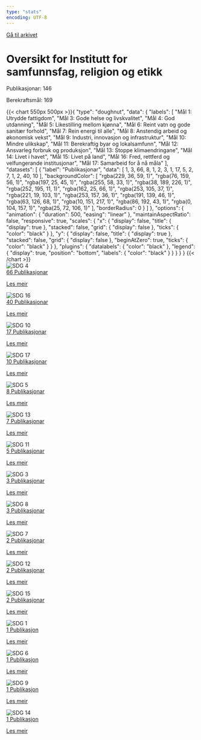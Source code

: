 ```yaml
---
type: "stats"
encoding: UTF-8
---
```

<a id="archive-url" href="{{< params subfolder >}}nn/archive/?&collection=XY7UYWKQ">Gå til arkivet</a>
<h1>Oversikt for Institutt for samfunnsfag, religion og etikk</h1>
<div id="stats-descriptives">
<p>Publikasjonar: <span class="stats-n">146</span></p>
<p>Berekraftsmål: <span class="stats-n">169</span></p>
</div>
<div class="stats-graphs">
<div>{{< chart 550px 500px >}}{
    "type": "doughnut",
    "data": {
        "labels": [
            "Mål 1: Utrydde fattigdom",
            "Mål 3: Gode helse og livskvalitet",
            "Mål 4: God utdanning",
            "Mål 5: Likestilling mellom kjønna",
            "Mål 6: Reint vatn og gode sanitær forhold",
            "Mål 7: Rein energi til alle",
            "Mål 8: Anstendig arbeid og økonomisk vekst",
            "Mål 9: Industri, innovasjon og infrastruktur",
            "Mål 10: Mindre ulikskap",
            "Mål 11: Berekraftig byar og lokalsamfunn",
            "Mål 12: Ansvarleg forbruk og produksjon",
            "Mål 13: Stoppe klimaendringane",
            "Mål 14: Livet i havet",
            "Mål 15: Livet på land",
            "Mål 16: Fred, rettferd og velfungerande institusjonar",
            "Mål 17: Samarbeid for å nå måla"
        ],
        "datasets": [
            {
                "label": "Publikasjonar",
                "data": [
                    1,
                    3,
                    66,
                    8,
                    1,
                    2,
                    3,
                    1,
                    17,
                    5,
                    2,
                    7,
                    1,
                    2,
                    40,
                    10
                ],
                "backgroundColor": [
                    "rgba(229, 36, 59, 1)",
                    "rgba(76, 159, 56, 1)",
                    "rgba(197, 25, 45, 1)",
                    "rgba(255, 58, 33, 1)",
                    "rgba(38, 189, 226, 1)",
                    "rgba(252, 195, 11, 1)",
                    "rgba(162, 25, 66, 1)",
                    "rgba(253, 105, 37, 1)",
                    "rgba(221, 19, 103, 1)",
                    "rgba(253, 157, 36, 1)",
                    "rgba(191, 139, 46, 1)",
                    "rgba(63, 126, 68, 1)",
                    "rgba(10, 151, 217, 1)",
                    "rgba(86, 192, 43, 1)",
                    "rgba(0, 104, 157, 1)",
                    "rgba(25, 72, 106, 1)"
                ],
                "borderRadius": 0
            }
        ]
    },
    "options": {
        "animation": {
            "duration": 500,
            "easing": "linear"
        },
        "maintainAspectRatio": false,
        "responsive": true,
        "scales": {
            "x": {
                "display": false,
                "title": {
                    "display": true
                },
                "stacked": false,
                "grid": {
                    "display": false
                },
                "ticks": {
                    "color": "black"
                }
            },
            "y": {
                "display": false,
                "title": {
                    "display": true
                },
                "stacked": false,
                "grid": {
                    "display": false
                },
                "beginAtZero": true,
                "ticks": {
                    "color": "black"
                }
            }
        },
        "plugins": {
            "datalabels": {
                "color": "black"
            },
            "legend": {
                "display": true,
                "position": "bottom",
                "labels": {
                    "color": "black"
                }
            }
        }
    }
}
{{< /chart >}}</div>
</div>
<div id="sdg-overview">
  <div class="sdg-container"><div id="sdg4" class="sdg">
        <img src="{{< params subfolder >}}images/sdg/sdg04_nn.png" class="image" alt="SDG 4">
        <div class="sdg-overlay">
          <a href="{{< params subfolder >}}nn/archive/?sdg=4&collection=XY7UYWKQ#archive" class="sdg-publication-count"><span>66</span> Publikasjonar</a>
          <p><a href="https://fn.no/om-fn/fns-baerekraftsmaal/god-utdanning?lang=nno-NO" class="sdg-read-more">Les meir</a></p>
        </div>
      </div><div id="sdg16" class="sdg">
        <img src="{{< params subfolder >}}images/sdg/sdg16_nn.png" class="image" alt="SDG 16">
        <div class="sdg-overlay">
          <a href="{{< params subfolder >}}nn/archive/?sdg=16&collection=XY7UYWKQ#archive" class="sdg-publication-count"><span>40</span> Publikasjonar</a>
          <p><a href="https://fn.no/om-fn/fns-baerekraftsmaal/fred-rettferdighet-og-velfungerende-institusjoner?lang=nno-NO" class="sdg-read-more">Les meir</a></p>
        </div>
      </div><div id="sdg10" class="sdg">
        <img src="{{< params subfolder >}}images/sdg/sdg10_nn.png" class="image" alt="SDG 10">
        <div class="sdg-overlay">
          <a href="{{< params subfolder >}}nn/archive/?sdg=10&collection=XY7UYWKQ#archive" class="sdg-publication-count"><span>17</span> Publikasjonar</a>
          <p><a href="https://fn.no/om-fn/fns-baerekraftsmaal/mindre-ulikhet?lang=nno-NO" class="sdg-read-more">Les meir</a></p>
        </div>
      </div><div id="sdg17" class="sdg">
        <img src="{{< params subfolder >}}images/sdg/sdg17_nn.png" class="image" alt="SDG 17">
        <div class="sdg-overlay">
          <a href="{{< params subfolder >}}nn/archive/?sdg=17&collection=XY7UYWKQ#archive" class="sdg-publication-count"><span>10</span> Publikasjonar</a>
          <p><a href="https://fn.no/om-fn/fns-baerekraftsmaal/samarbeid-for-aa-naa-maalene?lang=nno-NO" class="sdg-read-more">Les meir</a></p>
        </div>
      </div><div id="sdg5" class="sdg">
        <img src="{{< params subfolder >}}images/sdg/sdg05_nn.png" class="image" alt="SDG 5">
        <div class="sdg-overlay">
          <a href="{{< params subfolder >}}nn/archive/?sdg=5&collection=XY7UYWKQ#archive" class="sdg-publication-count"><span>8</span> Publikasjonar</a>
          <p><a href="https://fn.no/om-fn/fns-baerekraftsmaal/likestilling-mellom-kjoennene?lang=nno-NO" class="sdg-read-more">Les meir</a></p>
        </div>
      </div><div id="sdg13" class="sdg">
        <img src="{{< params subfolder >}}images/sdg/sdg13_nn.png" class="image" alt="SDG 13">
        <div class="sdg-overlay">
          <a href="{{< params subfolder >}}nn/archive/?sdg=13&collection=XY7UYWKQ#archive" class="sdg-publication-count"><span>7</span> Publikasjonar</a>
          <p><a href="https://fn.no/om-fn/fns-baerekraftsmaal/stoppe-klimaendringene?lang=nno-NO" class="sdg-read-more">Les meir</a></p>
        </div>
      </div><div id="sdg11" class="sdg">
        <img src="{{< params subfolder >}}images/sdg/sdg11_nn.png" class="image" alt="SDG 11">
        <div class="sdg-overlay">
          <a href="{{< params subfolder >}}nn/archive/?sdg=11&collection=XY7UYWKQ#archive" class="sdg-publication-count"><span>5</span> Publikasjonar</a>
          <p><a href="https://fn.no/om-fn/fns-baerekraftsmaal/baerekraftige-byer-og-lokalsamfunn?lang=nno-NO" class="sdg-read-more">Les meir</a></p>
        </div>
      </div><div id="sdg3" class="sdg">
        <img src="{{< params subfolder >}}images/sdg/sdg03_nn.png" class="image" alt="SDG 3">
        <div class="sdg-overlay">
          <a href="{{< params subfolder >}}nn/archive/?sdg=3&collection=XY7UYWKQ#archive" class="sdg-publication-count"><span>3</span> Publikasjonar</a>
          <p><a href="https://fn.no/om-fn/fns-baerekraftsmaal/god-helse-og-livskvalitet?lang=nno-NO" class="sdg-read-more">Les meir</a></p>
        </div>
      </div><div id="sdg8" class="sdg">
        <img src="{{< params subfolder >}}images/sdg/sdg08_nn.png" class="image" alt="SDG 8">
        <div class="sdg-overlay">
          <a href="{{< params subfolder >}}nn/archive/?sdg=8&collection=XY7UYWKQ#archive" class="sdg-publication-count"><span>3</span> Publikasjonar</a>
          <p><a href="https://fn.no/om-fn/fns-baerekraftsmaal/anstendig-arbeid-og-oekonomisk-vekst?lang=nno-NO" class="sdg-read-more">Les meir</a></p>
        </div>
      </div><div id="sdg7" class="sdg">
        <img src="{{< params subfolder >}}images/sdg/sdg07_nn.png" class="image" alt="SDG 7">
        <div class="sdg-overlay">
          <a href="{{< params subfolder >}}nn/archive/?sdg=7&collection=XY7UYWKQ#archive" class="sdg-publication-count"><span>2</span> Publikasjonar</a>
          <p><a href="https://fn.no/om-fn/fns-baerekraftsmaal/ren-energi-til-alle?lang=nno-NO" class="sdg-read-more">Les meir</a></p>
        </div>
      </div><div id="sdg12" class="sdg">
        <img src="{{< params subfolder >}}images/sdg/sdg12_nn.png" class="image" alt="SDG 12">
        <div class="sdg-overlay">
          <a href="{{< params subfolder >}}nn/archive/?sdg=12&collection=XY7UYWKQ#archive" class="sdg-publication-count"><span>2</span> Publikasjonar</a>
          <p><a href="https://fn.no/om-fn/fns-baerekraftsmaal/ansvarlig-forbruk-og-produksjon?lang=nno-NO" class="sdg-read-more">Les meir</a></p>
        </div>
      </div><div id="sdg15" class="sdg">
        <img src="{{< params subfolder >}}images/sdg/sdg15_nn.png" class="image" alt="SDG 15">
        <div class="sdg-overlay">
          <a href="{{< params subfolder >}}nn/archive/?sdg=15&collection=XY7UYWKQ#archive" class="sdg-publication-count"><span>2</span> Publikasjonar</a>
          <p><a href="https://fn.no/om-fn/fns-baerekraftsmaal/livet-paa-land?lang=nno-NO" class="sdg-read-more">Les meir</a></p>
        </div>
      </div><div id="sdg1" class="sdg">
        <img src="{{< params subfolder >}}images/sdg/sdg01_nn.png" class="image" alt="SDG 1">
        <div class="sdg-overlay">
          <a href="{{< params subfolder >}}nn/archive/?sdg=1&collection=XY7UYWKQ#archive" class="sdg-publication-count"><span>1</span> Publikasjon</a>
          <p><a href="https://fn.no/om-fn/fns-baerekraftsmaal/utrydde-fattigdom?lang=nno-NO" class="sdg-read-more">Les meir</a></p>
        </div>
      </div><div id="sdg6" class="sdg">
        <img src="{{< params subfolder >}}images/sdg/sdg06_nn.png" class="image" alt="SDG 6">
        <div class="sdg-overlay">
          <a href="{{< params subfolder >}}nn/archive/?sdg=6&collection=XY7UYWKQ#archive" class="sdg-publication-count"><span>1</span> Publikasjon</a>
          <p><a href="https://fn.no/om-fn/fns-baerekraftsmaal/rent-vann-og-gode-sanitaerforhold?lang=nno-NO" class="sdg-read-more">Les meir</a></p>
        </div>
      </div><div id="sdg9" class="sdg">
        <img src="{{< params subfolder >}}images/sdg/sdg09_nn.png" class="image" alt="SDG 9">
        <div class="sdg-overlay">
          <a href="{{< params subfolder >}}nn/archive/?sdg=9&collection=XY7UYWKQ#archive" class="sdg-publication-count"><span>1</span> Publikasjon</a>
          <p><a href="https://fn.no/om-fn/fns-baerekraftsmaal/industri-innovasjon-og-infrastruktur?lang=nno-NO" class="sdg-read-more">Les meir</a></p>
        </div>
      </div><div id="sdg14" class="sdg">
        <img src="{{< params subfolder >}}images/sdg/sdg14_nn.png" class="image" alt="SDG 14">
        <div class="sdg-overlay">
          <a href="{{< params subfolder >}}nn/archive/?sdg=14&collection=XY7UYWKQ#archive" class="sdg-publication-count"><span>1</span> Publikasjon</a>
          <p><a href="https://fn.no/om-fn/fns-baerekraftsmaal/livet-i-havet?lang=nno-NO" class="sdg-read-more">Les meir</a></p>
        </div>
      </div></div>
</div>
